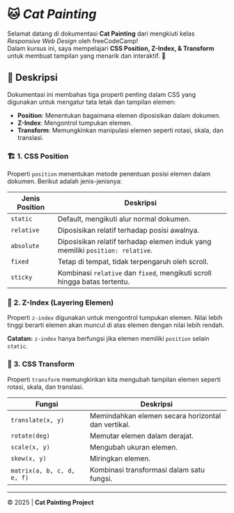 # 🐱 ***Cat Painting***

Selamat datang di dokumentasi **Cat Painting** dari mengkiuti kelas *Responsive Web Design* oleh freeCodeCamp!  
Dalam kursus ini, saya mempelajari **CSS Position, Z-Index, & Transform** untuk membuat tampilan yang menarik dan interaktif. 🚀

## 🎯 Deskripsi
Dokumentasi ini membahas tiga properti penting dalam CSS yang digunakan untuk mengatur tata letak dan tampilan elemen:
- **Position**: Menentukan bagaimana elemen diposisikan dalam dokumen.
- **Z-Index**: Mengontrol tumpukan elemen.
- **Transform**: Memungkinkan manipulasi elemen seperti rotasi, skala, dan translasi.

### 🏗️ **1. CSS Position**
Properti `position` menentukan metode penentuan posisi elemen dalam dokumen. Berikut adalah jenis-jenisnya:

| Jenis Position | Deskripsi |
|---------------|-----------|
| `static`      | Default, mengikuti alur normal dokumen. |
| `relative`    | Diposisikan relatif terhadap posisi awalnya. |
| `absolute`    | Diposisikan relatif terhadap elemen induk yang memiliki `position: relative`. |
| `fixed`       | Tetap di tempat, tidak terpengaruh oleh scroll. |
| `sticky`      | Kombinasi `relative` dan `fixed`, mengikuti scroll hingga batas tertentu. |

### 🔢 **2. Z-Index (Layering Elemen)**
Properti `z-index` digunakan untuk mengontrol tumpukan elemen. Nilai lebih tinggi berarti elemen akan muncul di atas elemen dengan nilai lebih rendah.

**Catatan:** `z-index` hanya berfungsi jika elemen memiliki `position` selain `static`.

### 🔄 **3. CSS Transform**
Properti `transform` memungkinkan kita mengubah tampilan elemen seperti rotasi, skala, dan translasi.

| Fungsi | Deskripsi |
|--------|-----------|
| `translate(x, y)` | Memindahkan elemen secara horizontal dan vertikal. |
| `rotate(deg)` | Memutar elemen dalam derajat. |
| `scale(x, y)` | Mengubah ukuran elemen. |
| `skew(x, y)` | Miringkan elemen. |
| `matrix(a, b, c, d, e, f)` | Kombinasi transformasi dalam satu fungsi. |

---

© 2025 | **Cat Painting Project**
